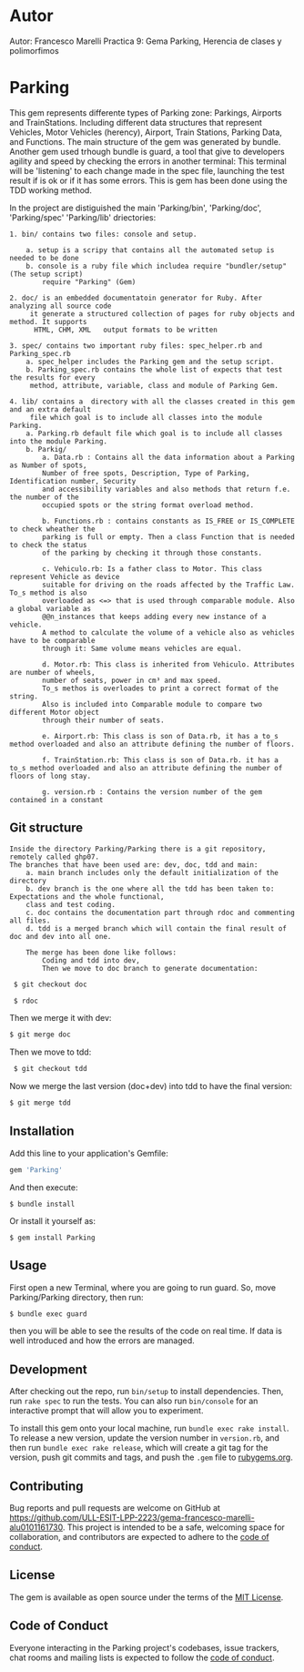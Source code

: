 # Autor
Autor: Francesco Marelli
Practica 9: Gema Parking, Herencia de clases y polimorfimos

# Parking
This gem represents differente types of Parking zone: Parkings, Airports and TrainStations. Including different data structures that represent Vehicles, Motor Vehicles (herency), Airport, Train Stations, Parking Data, and Functions.
The main structure of the gem was generated by bundle.
Another gem used trhough bundle is guard, a tool that give to developers  agility and speed  by checking the errors in another terminal: This terminal will be 'listening' to each change made in the spec file, launching the test result if is ok or if it has some errors.
This is gem has been done using the TDD working method.

In the project are distiguished the main 'Parking/bin', 'Parking/doc', 'Parking/spec' 'Parking/lib' driectories:

    1. bin/ contains two files: console and setup. 

        a. setup is a scripy that contains all the automated setup is needed to be done 
        b. console is a ruby file which includea require "bundler/setup"  (The setup script) 
            require "Parking" (Gem)

    2. doc/ is an embedded documentatoin generator for Ruby. After analyzing all source code
         it generate a structured collection of pages for ruby objects and method. It supports
          HTML, CHM, XML   output formats to be written

    3. spec/ contains two important ruby files: spec_helper.rb and Parking_spec.rb
        a. spec_helper includes the Parking gem and the setup script.
        b. Parking_spec.rb contains the whole list of expects that test the results for every
         method, attribute, variable, class and module of Parking Gem.
    
    4. lib/ contains a  directory with all the classes created in this gem and an extra default
         file which goal is to include all classes into the module Parking.
        a. Parking.rb default file which goal is to include all classes into the module Parking.
        b. Parkig/
            a. Data.rb : Contains all the data information about a Parking as Number of spots, 
            Number of free spots, Description, Type of Parking, Identification number, Security 
            and accessibility variables and also methods that return f.e. the number of the 
            occupied spots or the string format overload method.

            b. Functions.rb : contains constants as IS_FREE or IS_COMPLETE to check wheather the 
            parking is full or empty. Then a class Function that is needed to check the status 
            of the parking by checking it through those constants.

            c. Vehiculo.rb: Is a father class to Motor. This class represent Vehicle as device 
            suitable for driving on the roads affected by the Traffic Law. To_s method is also 
            overloaded as <=> that is used through comparable module. Also a global variable as
            @@n_instances that keeps adding every new instance of a vehicle.
            A method to calculate the volume of a vehicle also as vehicles have to be comparable
            through it: Same volume means vehicles are equal.

            d. Motor.rb: This class is inherited from Vehiculo. Attributes are number of wheels, 
            number of seats, power in cm³ and max speed.
            To_s methos is overloades to print a correct format of the string.
            Also is included into Comparable module to compare two different Motor object 
            through their number of seats.

            e. Airport.rb: This class is son of Data.rb, it has a to_s method overloaded and also an attribute defining the number of floors.

            f. TrainStation.rb: This class is son of Data.rb. it has a to_s method overloaded and also an attribute defining the number of floors of long stay.

            g. version.rb : Contains the version number of the gem contained in a constant

## Git structure

    Inside the directory Parking/Parking there is a git repository, remotely called ghp07.
    The branches that have been used are: dev, doc, tdd and main:
        a. main branch includes only the default initialization of the directory
        b. dev branch is the one where all the tdd has been taken to: Expectations and the whole functional, 
        class and test coding.
        c. doc contains the documentation part through rdoc and commenting all files.
        d. tdd is a merged branch which will contain the final result of doc and dev into all one.

        The merge has been done like follows:
            Coding and tdd into dev,
            Then we move to doc branch to generate documentation:
```bash
 $ git checkout doc
 ```
```bash
 $ rdoc 
```
 Then we merge it with dev:
 ```bash
$ git merge doc
```
 Then we move to tdd:
```bash
 $ git checkout tdd
 ```
Now we merge the last version (doc+dev) into tdd to have the final version:
 ```bash
 $ git merge tdd
```


    

## Installation

Add this line to your application's Gemfile:

```ruby
gem 'Parking'
```

And then execute:

    $ bundle install

Or install it yourself as:

    $ gem install Parking

## Usage

First open a new Terminal, where you are going to run guard. So, move Parking/Parking directory, then run:
```bash
$ bundle exec guard
```


then you will be able to see the results of the code on real time. If data is well introduced and how the errors are managed.


## Development

After checking out the repo, run `bin/setup` to install dependencies. Then, run `rake spec` to run the tests. You can also run `bin/console` for an interactive prompt that will allow you to experiment.

To install this gem onto your local machine, run `bundle exec rake install`. To release a new version, update the version number in `version.rb`, and then run `bundle exec rake release`, which will create a git tag for the version, push git commits and tags, and push the `.gem` file to [rubygems.org](https://rubygems.org).

## Contributing

Bug reports and pull requests are welcome on GitHub at https://github.com/ULL-ESIT-LPP-2223/gema-francesco-marelli-alu0101161730. This project is intended to be a safe, welcoming space for collaboration, and contributors are expected to adhere to the [code of conduct](https://github.com/ULL-ESIT-LPP-2223/gema-francesco-marelli-alu0101161730/blob/tdd/CODE_OF_CONDUCT.md).


## License

The gem is available as open source under the terms of the [MIT License](https://opensource.org/licenses/MIT).

## Code of Conduct

Everyone interacting in the Parking project's codebases, issue trackers, chat rooms and mailing lists is expected to follow the [code of conduct](https://github.com/ULL-ESIT-LPP-2223/gema-francesco-marelli-alu0101161730/blob/tdd/CODE_OF_CONDUCT.md).
